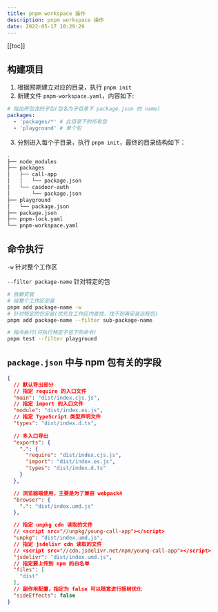 ```yaml
---
title: pnpm workspace 操作
description: pnpm workspace 操作
date: 2022-05-17 10:29:29
---
```


[[toc]]

## 构建项目

1. 根据预期建立对应的目录，执行 `pnpm init`
2. 新建文件 `pnpm-workspace.yaml`，内容如下:

```yaml
# 指出所包含的子包(包名为子目录下 package.json 的 name)
packages:
  - 'packages/*' # 此目录下的所有包
  - 'playground' # 单个包
```

3. 分别进入每个子目录，执行 `pnpm init`，最终的目录结构如下：

```bash
.
├── node_modules
├── packages
│   ├── call-app
│   │   └── package.json
│   └── casdoor-auth
│       └── package.json
├── playground
│   └── package.json
├── package.json
├── pnpm-lock.yaml
└── pnpm-workspace.yaml
```

## 命令执行

`-w` 针对整个工作区

`--filter package-name` 针对特定的包

```bash
# 依赖安装
# 给整个工作区安装
pnpm add package-name -w
# 针对特定的包安装(优先在工作区内查找，找不到再安装远程包)
pnpm add package-name --filter sub-package-name

# 指令执行(只执行特定子包下的命令)
pnpm test --filter playground
```

## `package.json` 中与 npm 包有关的字段

```json
{
  // 默认导出部分
  // 指定 require 的入口文件
  "main": "dist/index.cjs.js",
  // 指定 import 的入口文件
  "module": "dist/index.es.js",
  // 指定 TypeScript 类型声明文件
  "types": "dist/index.d.ts",
  
  // 多入口导出
  "exports": {
    ".": {
      "require": "dist/index.cjs.js",
      "import": "dist/index.es.js",
      "types": "dist/index.d.ts"
    }
  },

  // 浏览器端使用，主要是为了兼容 webpack4
  "browser": {
    ".": "dist/index.umd.js"
  },

  // 指定 unpkg cdn 读取的文件
  // <script src="//unpkg/young-call-app"></script>
  "unpkg": "dist/index.umd.js",
  // 指定 jsdelivr cdn 读取的文件
  // <script src="//cdn.jsdelivr.net/npm/young-call-app"></script>
  "jsdelivr": "dist/index.umd.js",
  // 指定要上传到 npm 的白名单
  "files": [
    "dist"
  ],
  // 副作用配置，指定为 false 可以随意进行摇树优化
  "sideEffects": false
}

```